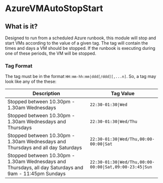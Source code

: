 # AzureVMAutoStopStart

## What is it?
Designed to run from a scheduled Azure runbook, this module will stop and start VMs according to the value of a given tag.  The tag will contain the times and days a VM should be stopped.  If the runbook is executing during one of these periods, the VM will be stopped.

### Tag Format
The tag must be in the format `HH:mm-hh:mm|ddd[/ddd][,...n]`.  So, a tag may look like any of the these:

| Description                                                                                            | Tag Value                                              |
|--------------------------------------------------------------------------------------------------------|--------------------------------------------------------|
| Stopped between 10.30pm - 1.30am Wednesdays                                                            | `22:30-01:30\|Wed`                                       |
| Stopped between 10.30pm - 1.30am Wednesdays and Thursdays                                              | `22:30-01:30\|Wed/Thu`                                   |
| Stopped between 10.30pm - 1.30am Wednesdays and Thursdays and all day Saturdays                        | `22:30-01:30\|Wed/Thu,00:00-00:00\|Sat`                  |
| Stopped between 10.30pm - 1.30am Wednesdays and Thursdays, all day Saturdays and 9am - 11:45pm Sundays | `22:30-01:30\|Wed/Thu,00:00-00:00\|Sat,09:00-23:45\|Sun` |
